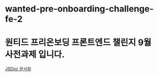 # wanted-pre-onboarding-challenge-fe-2

# 원티드 프리온보딩 프론트엔드 챌린지 9월 사전과제 입니다.
[JSDoc 문서화](https://wjs5025.github.io/)
